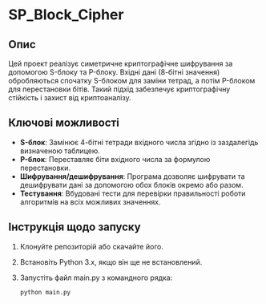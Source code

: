 # SP_Block_Cipher

## Опис
Цей проект реалізує симетричне криптографічне шифрування за допомогою S-блоку та P-блоку. Вхідні дані (8-бітні значення) обробляються спочатку S-блоком для заміни тетрад, а потім P-блоком для перестановки бітів. Такий підхід забезпечує криптографічну стійкість і захист від криптоаналізу.

## Ключові можливості
- **S-блок**: Замінює 4-бітні тетради вхідного числа згідно із заздалегідь визначеною таблицею.
- **P-блок**: Переставляє біти вхідного числа за формулою перестановки.
- **Шифрування/дешифрування**: Програма дозволяє шифрувати та дешифрувати дані за допомогою обох блоків окремо або разом.
- **Тестування**: Вбудовані тести для перевірки правильності роботи алгоритмів на всіх можливих значеннях.

## Інструкція щодо запуску
1. Клонуйте репозиторій або скачайте його.
2. Встановіть Python 3.x, якщо він ще не встановлений.
3. Запустіть файл main.py з командного рядка:
   
   ```bash
   python main.py
